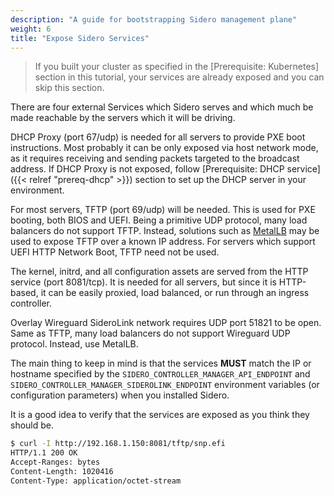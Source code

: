 ```yaml
---
description: "A guide for bootstrapping Sidero management plane"
weight: 6
title: "Expose Sidero Services"
---
```


> If you built your cluster as specified in the [Prerequisite: Kubernetes] section in this tutorial, your services are already exposed and you can skip this section.

There are four external Services which Sidero serves and which much be made
reachable by the servers which it will be driving.

DHCP Proxy (port 67/udp) is needed for all servers to provide PXE boot instructions.
Most probably it can be only exposed via host network mode, as it requires receiving and sending packets
targeted to the broadcast address.
If DHCP Proxy is not exposed, follow [Prerequisite: DHCP service]({{< relref "prereq-dhcp" >}}) section to set up the DHCP server in your environment.

For most servers, TFTP (port 69/udp) will be needed.
This is used for PXE booting, both BIOS and UEFI.
Being a primitive UDP protocol, many load balancers do not support TFTP.
Instead, solutions such as [MetalLB](https://metallb.universe.tf) may be used to expose TFTP over a known IP address.
For servers which support UEFI HTTP Network Boot, TFTP need not be used.

The kernel, initrd, and all configuration assets are served from the HTTP service
(port 8081/tcp).
It is needed for all servers, but since it is HTTP-based, it
can be easily proxied, load balanced, or run through an ingress controller.

Overlay Wireguard SideroLink network requires UDP port 51821 to be open.
Same as TFTP, many load balancers do not support Wireguard UDP protocol.
Instead, use MetalLB.

The main thing to keep in mind is that the services **MUST** match the IP or
hostname specified by the `SIDERO_CONTROLLER_MANAGER_API_ENDPOINT` and
`SIDERO_CONTROLLER_MANAGER_SIDEROLINK_ENDPOINT` environment
variables (or configuration parameters) when you installed Sidero.

It is a good idea to verify that the services are exposed as you think they
should be.

```bash
$ curl -I http://192.168.1.150:8081/tftp/snp.efi
HTTP/1.1 200 OK
Accept-Ranges: bytes
Content-Length: 1020416
Content-Type: application/octet-stream
```
